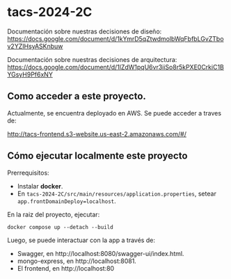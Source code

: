 # tacs-2024-2C

Documentación sobre nuestras decisiones de diseño: https://docs.google.com/document/d/1kYmrD5qZtwdmolbWqFbfbLGvZTbov2YZIHsyASKnbuw

Documentación sobre nuestras decisiones de arquitectura: https://docs.google.com/document/d/1lZdW1pqU6vr3iiSo8r5kPXE0CrkiC1BYGsyH9Pf6xNY

## Como acceder a este proyecto.
Actualmente, se encuentra deployado en AWS. Se puede acceder a traves de:

http://tacs-frontend.s3-website.us-east-2.amazonaws.com/#/

## Cómo ejecutar localmente este proyecto
Prerrequisitos: 
- Instalar **docker**.
- En `tacs-2024-2C/src/main/resources/application.properties`, setear `app.frontDomainDeploy=localhost`.

En la raiz del proyecto, ejecutar:
```
docker compose up --detach --build
```

Luego, se puede interactuar con la app a través de:
- Swagger, en http://localhost:8080/swagger-ui/index.html.
- mongo-express, en http://localhost:8081.
- El frontend, en http://localhost:80

